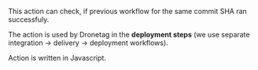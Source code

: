 This action can check, if previous workflow for the same commit SHA ran successfuly.

The action is used by Dronetag in the **deployment steps** (we use separate integration -> delivery -> deployment workflows).

Action is written in Javascript.